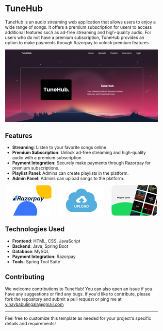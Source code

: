 
# TuneHub  

  TuneHub is an audio streaming web application that allows 
  users to enjoy a wide range of songs. It offers a premium 
  subscription for users to access additional features such 
  as ad-free streaming and high-quality audio. For users who 
  do not have a premium subscription, TuneHub provides an 
  option to make payments through Razorpay to unlock premium 
  features.

  <img src="Home.png">

## Features

- **Streaming**: Listen to your favorite songs online.
- **Premium Subscription**: Unlock ad-free streaming and high-quality audio with a premium subscription.
- **Payment Integration**: Securely make payments through Razorpay for premium subscriptions.
- **Playlist Panel**: Admins can create playlists in the platform.
- **Admin Panel**: Admins can upload songs to the platform.



<p align="center">
      <img src="Razor.png" style="width: 150px; height: 100px;">
      <img src="Upload.png" style="width: 150px; height: 100px;"  hspace="20">
      <img src="Playlist.png" style="width: 150px; height: 100px;">
</p>

## Technologies Used

- **Frontend**: HTML, CSS, JavaScript
- **Backend**: Java, Spring Boot
- **Database**: MySQL
- **Payment Integration**: Razorpay
- **Tools**: Spring Tool Suite

## Contributing

We welcome contributions to TuneHub! You can also open an issue if you have any suggestions or find any bugs. If you'd like to contribute, please fork the repository and submit a pull request or ping me 
 at vinaybabulingala@gmail.com


---

Feel free to customize this template as needed for your project's specific details and requirements!
